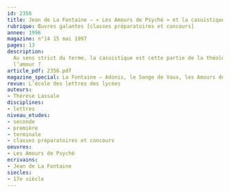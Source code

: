 ```yaml
---
id: 2356
title: Jean de La Fontaine – « Les Amours de Psyché » et la casuistique amoureuse
rubrique: Œuvres galantes [classes préparatoires et concours]
annee: 1996
magazine: n°14 15 mai 1997
pages: 13
description: 
  Au sens strict du terme, la casuistique est cette partie de la théologie morale qui s’occupe des cas de conscience ; par extension, ce terme constitue une appellation adéquate pour toute discussion portant sur une conduite tenue dans des circonstances particulièrement importantes de la vie humaine. Le titre retenu par La Fontaine, « Les Amours de Psyché », désigne une de ces circonstances comme objet de l’expérience de l’héroïne, expérience qui est aussi le sujet de nombreuses discussions – comment une relation amoureuse peut-elle naître, durer, s’intensifier ou au contraire se détruire ? Quels sont les ennemis de
  l’amour ?
article_pdf: 2356.pdf
magazine_special: La Fontaine – Adonis, le Songe de Vaux, les Amours de Psyché
revue: L’école des lettres des lycées
auteurs:
- Thérèse Lassale
disciplines:
- lettres
niveau_etudes:
- seconde
- première
- terminale
- classes préparatoires et concours
oeuvres:
- Les Amours de Psyché
ecrivains:
- Jean de La Fontaine
siecles:
- 17e siècle
---
```

